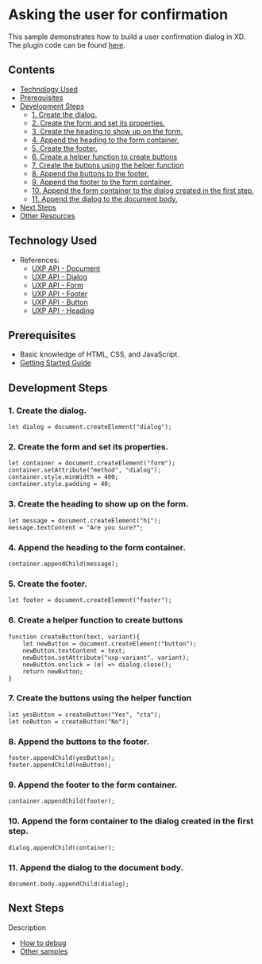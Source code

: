 # Asking the user for confirmation

This sample demonstrates how to build a user confirmation dialog in XD. The plugin code can be found [here](https://github.com/AdobeXD/Plugin-Guides/tree/master/Guides/how-to-ask-user-for-confirmation-guide/how-to-ask-user-for-confirmation).

<!-- Image or GIF if necessary -->
<!--![PLUGINNAME]() -->

<!-- doctoc command config: -->
<!-- $ doctoc ./readme.md --title "## Contents" --entryprefix 1. --gitlab --maxlevel 2 -->

<!-- START doctoc generated TOC please keep comment here to allow auto update -->
<!-- DON'T EDIT THIS SECTION, INSTEAD RE-RUN doctoc TO UPDATE -->
## Contents

- [Technology Used](#technology-used)
- [Prerequisites](#prerequisites)
- [Development Steps](#development-steps)
  - [1. Create the dialog.](#1-create-the-dialog)
  - [2. Create the form and set its properties.](#2-create-the-form-and-set-its-properties)
  - [3. Create the heading to show up on the form.](#3-create-the-heading-to-show-up-on-the-form)
  - [4. Append the heading to the form container.](#4-append-the-heading-to-the-form-container)
  - [5. Create the footer.](#5-create-the-footer)
  - [6. Create a helper function to create buttons](#6-create-a-helper-function-to-create-buttons)
  - [7. Create the buttons using the helper function](#7-create-the-buttons-using-the-helper-function)
  - [8. Append the buttons to the footer.](#8-append-the-buttons-to-the-footer)
  - [9. Append the footer to the form container.](#9-append-the-footer-to-the-form-container)
  - [10. Append the form container to the dialog created in the first step.](#10-append-the-form-container-to-the-dialog-created-in-the-first-step)
  - [11. Append the dialog to the document body.](#11-append-the-dialog-to-the-document-body)
- [Next Steps](#next-steps)
- [Other Resources](#other-resources)

<!-- END doctoc generated TOC please keep comment here to allow auto update -->

## Technology Used
- References: 
	- [UXP API - Document](https://adobe-xd.gitbook.io/plugin-api-reference/uxp-api-reference/dom5-apis/classes/document)
	- [UXP API - Dialog](https://adobe-xd.gitbook.io/plugin-api-reference/uxp-api-reference/dom5-apis/html-elements/htmldialogelement)
	- [UXP API - Form](https://adobe-xd.gitbook.io/plugin-api-reference/uxp-api-reference/dom5-apis/html-elements/htmlhtmlelement)
	- [UXP API - Footer](https://adobe-xd.gitbook.io/plugin-api-reference/uxp-api-reference/dom5-apis/html-elements/htmlhtmlelement)
	- [UXP API - Button](https://adobe-xd.gitbook.io/plugin-api-reference/uxp-api-reference/dom5-apis/html-elements/htmlbuttonelement)	
	- [UXP API - Heading](https://adobe-xd.gitbook.io/plugin-api-reference/uxp-api-reference/dom5-apis/html-elements/htmlhtmlelement)

## Prerequisites
- Basic knowledge of HTML, CSS, and JavaScript.
- [Getting Started Guide](../getting-started-guide)

## Development Steps

### 1. Create the dialog.
```
let dialog = document.createElement("dialog");
```

### 2. Create the form and set its properties.
```
let container = document.createElement("form");
container.setAttribute("method", "dialog");
container.style.minWidth = 400;
container.style.padding = 40;
```

### 3. Create the heading to show up on the form.
```
let message = document.createElement("h1");
message.textContent = "Are you sure?";
```

### 4. Append the heading to the form container. 
```
container.appendChild(message);
```

### 5. Create the footer. 
```
let footer = document.createElement("footer");
```

### 6. Create a helper function to create buttons
```
function createButton(text, variant){
    let newButton = document.createElement("button");
    newButton.textContent = text;
    newButton.setAttribute("uxp-variant", variant);
    newButton.onclick = (e) => dialog.close();
    return newButton;
}
```

### 7. Create the buttons using the helper function
```
let yesButton = createButton("Yes", "cta");
let noButton = createButton("No");
```

### 8. Append the buttons to the footer.
```
footer.appendChild(yesButton);
footer.appendChild(noButton);
```

### 9. Append the footer to the form container.
```
container.appendChild(footer);
```

### 10. Append the form container to the dialog created in the first step.
```
dialog.appendChild(container);
```

### 11. Append the dialog to the document body.
```
document.body.appendChild(dialog);
```

## Next Steps

Description

- [How to debug](how-to-debug)
- [Other samples](https://github.com/AdobeXD/Plugin-Samples)
